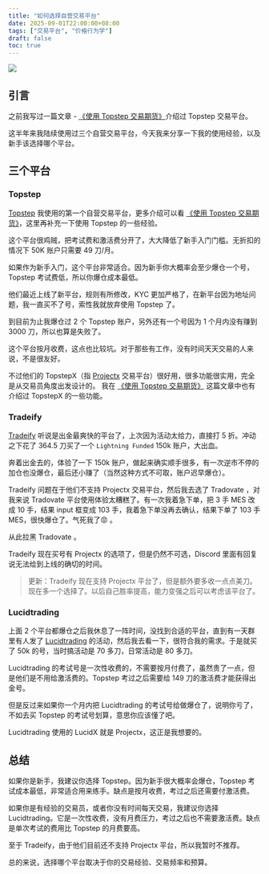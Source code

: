 ```yaml
---
title: "如何选择自营交易平台"
date: 2025-09-01T22:00:00+08:00
tags: ["交易平台", "价格行为学"]
draft: false
toc: true
---
```


![](https://img.forecho.com/cEtJ9a.png)

## 引言

之前我写过一篇文章 - [《使用 Topstep 交易期货》](https://blog.forecho.com/use-topstep.html)介绍过 Topstep 交易平台。

这半年来我陆续使用过三个自营交易平台，今天我来分享一下我的使用经验，以及新手该选择哪个平台。

<!--more-->

## 三个平台

### Topstep

[Topstep](https://www.topstep.com/) 我使用的第一个自营交易平台，更多介绍可以看 [《使用 Topstep 交易期货》](https://blog.forecho.com/use-topstep.html)，这里再补充一下使用 Topstep 的一些经验。

这个平台很鸡贼，把考试费和激活费分开了，大大降低了新手入门门槛。无折扣的情况下 50K 账户只需要 49 刀/月。

如果作为新手入门，这个平台非常适合。因为新手你大概率会至少爆仓一个号，Topstep 考试费低，所以你爆仓成本最低。

他们最近上线了新平台，规则有所修改，KYC 更加严格了，在新平台因为地址问题，我一直买不了号，索性我就放弃使用 Topstep 了。

到目前为止我爆仓过 2 个 Topstep 账户，另外还有一个号因为 1 个月内没有赚到 3000 刀，所以也算是失败了。

这个平台按月收费，这点也比较坑。对于那些有工作，没有时间天天交易的人来说，不是很友好。

不过他们的 TopstepX（指 [Projectx](https://www.projectx.com/) 交易平台）很好用，很多功能很实用，完全是从交易员角度出发设计的。
我在 [《使用 Topstep 交易期货》](https://blog.forecho.com/use-topstep.html) 这篇文章中也有介绍过 TopstepX 的一些功能。

### Tradeify

[Tradeify](https://www.tradeify.co/) 听说是出金最爽快的平台了，上次因为活动太给力，直接打 5 折。冲动之下花了 364.5 刀买了一个 `Lightning Funded` 150k 账户，大出血。

奔着出金去的，体验了一下 150k 账户，做起来确实顺手很多，有一次逆市不停的加仓也没爆仓，最后还小赚了（当然这种方式不可取，账户迟早爆仓）。

Tradeify 问题在于他们不支持 Projectx 交易平台，然后我去选了 Tradovate ，对我来说 Tradovate 平台使用体验太糟糕了。有一次我着急下单，把 3 手 MES 改成 10 手，结果 input 框变成 103 手，我着急下单没再去确认，结果下单了 103 手 MES，很快爆仓了。气死我了😡 。

从此拉黑 Tradovate 。

Tradeify 现在买号有 Projectx 的选项了，但是仍然不可选，Discord 里面有回复说无法给到上线的确切的时间。


> 更新：Tradeify 现在支持 Projectx 平台了，但是额外要多收一点点美刀。现在多一个选择了。以后自己胜率提高，能力变强之后可以考虑该平台了。


### Lucidtrading

上面 2 个平台都爆仓之后我休息了一阵时间，没找到合适的平台，直到有一天群里有人发了 [Lucidtrading](https://lucidtrading.com/) 的活动，然后我去看一下，很符合我的需求。于是就买了 50k 的号，当时搞活动是 70 多刀，日常活动是 80 多刀。

Lucidtrading 的考试号是一次性收费的，不需要按月付费了，虽然贵了一点，但是他们是不用给激活费的。Topstep 考过之后需要给 149 刀的激活费才能获得出金号。

但是反过来如果你一个月内把 Lucidtrading 的考试号给做爆仓了，说明你亏了，不如去买 Topstep 的考试号划算，意思你应该懂了吧。

Lucidtrading 使用的 LucidX 就是 Projectx，这正是我想要的。


## 总结

如果你是新手，我建议你选择 Topstep。因为新手很大概率会爆仓，Topstep 考试成本最低，非常适合用来练手。缺点是按月收费，考过之后还需要付激活费。

如果你是有经验的交易员，或者你没有时间每天交易，我建议你选择 Lucidtrading。它是一次性收费，没有月费压力，考过之后也不需要激活费。缺点是单次考试的费用比 Topstep 的月费要高。

至于 Tradeify，由于他们目前还不支持 Projectx 平台，所以我暂时不推荐。

总的来说，选择哪个平台取决于你的交易经验、交易频率和预算。


